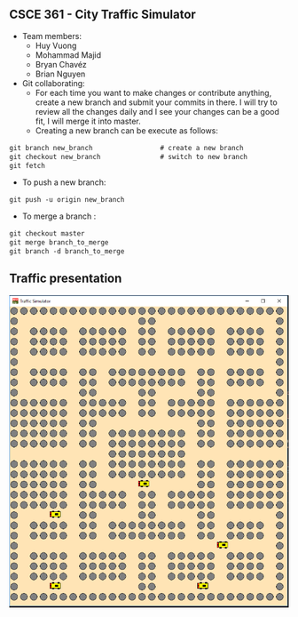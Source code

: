 ## CSCE 361 - City Traffic Simulator
* Team members:
    - Huy Vuong
    - Mohammad Majid
    - Bryan Chavéz
    - Brian Nguyen
* Git collaborating:
    - For each time you want to make changes or contribute anything, create a new branch and submit your commits in there. I will try to review all the changes daily and I see your changes can be a good fit, I will merge it into master.
    - Creating a new branch can be execute as follows:
```
git branch new_branch                 # create a new branch
git checkout new_branch               # switch to new branch
git fetch 
```
* To push a new branch:
```
git push -u origin new_branch
```
* To merge a branch :
```
git checkout master
git merge branch_to_merge
git branch -d branch_to_merge
```

## Traffic presentation
![alt text](img/roadMap_ver1.0.PNG)